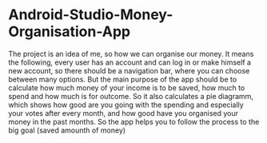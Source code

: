 # Android-Studio-Money-Organisation-App
The project is an idea of me, so how we can organise our money. It means the following, every user has an account and can log in or make himself a new account, so there should be a navigation bar, where you can choose between many options. But the main purpose of the app should be to calculate how much money of your income is to be saved, how much to spend and how much is for outcome. So it also calculates a pie diagramm, which shows how good are you going with the spending and especially your votes after every month, and how good have you organised your money in the past months. So the app helps you to follow the process to the big goal (saved amounth of money)
